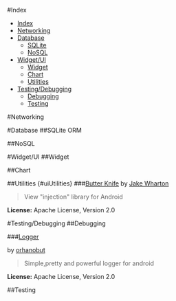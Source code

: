 #Index
- [Index](#index)
- [Networking](#networking)
- [Database](#database)
	- [SQLite](#sqlite)
	- [NoSQL](#nosql)
- [Widget/UI](#widgetui)
	- [Widget](#widget)
	- [Chart](#chart)
	- [Utilities](#uiUtilities)
- [Testing/Debugging](#testingdebugging)
	- [Debugging](#debugging)
	- [Testing](#testing)


#Networking


#Database
##SQLite ORM


##NoSQL



#Widget/UI
##Widget

##Chart

##Utilities {#uiUtilities}
###[Butter Knife](http://jakewharton.github.io/butterknife/)
by [Jake Wharton](http://jakewharton.com/)
> View "injection" library for Android

**License:**
Apache License, Version 2.0



#Testing/Debugging
##Debugging


###[Logger](https://github.com/orhanobut/logger)  

by [orhanobut](https://github.com/orhanobut)

> Simple,pretty and powerful logger for android 

**License:**
Apache License, Version 2.0

##Testing